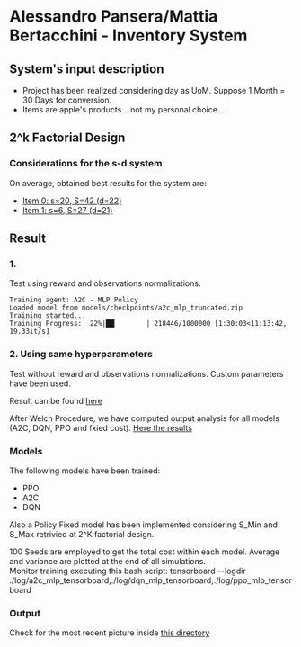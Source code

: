 # Alessandro Pansera/Mattia Bertacchini - Inventory System
## System's input description
- Project has been realized considering day as UoM. Suppose 1 Month = 30 Days for conversion.
- Items are apple's products... not my personal choice...

## 2^k Factorial Design
### Considerations for the s-d system

On average, obtained best results for the system are:

- [Item 0: s=20, S=42 (d=22)](2k_factorial_design/item_0_analysis.png)
- [Item 1: s=6, S=27 (d=21)](2k_factorial_design/item_0_analysis.png)

## Result

### 1.

Test using reward and observations normalizations.

```log
Training agent: A2C - MLP Policy
Loaded model from models/checkpoints/a2c_mlp_truncated.zip
Training started...
Training Progress:  22%|██▏       | 218446/1000000 [1:30:03<11:13:42, 19.33it/s]
```
### 2. Using same hyperparameters

Test without reward and observations normalizations.
Custom parameters have been used.

Result can be found [here](/docs/system_perf_compare/hyperp_noNormalization.log)

After Welch Procedure, we have computed output analysis for all models (A2C, DQN, PPO and fxied cost). [Here the results]()

### Models
The following models have been trained:
- PPO
- A2C
- DQN

Also a Policy Fixed model has been implemented considering S_Min and S_Max retrivied at 2^K factorial design.

100 Seeds are employed to get the total cost within each model. Average and variance are plotted at the end of all simulations.
<br>
Monitor training executing this bash script:  tensorboard --logdir ./log/a2c_mlp_tensorboard;./log/dqn_mlp_tensorboard;./log/ppo_mlp_tensorboard

### Output
Check for the most recent picture inside [this directory](/docs/system_perf_compare)
